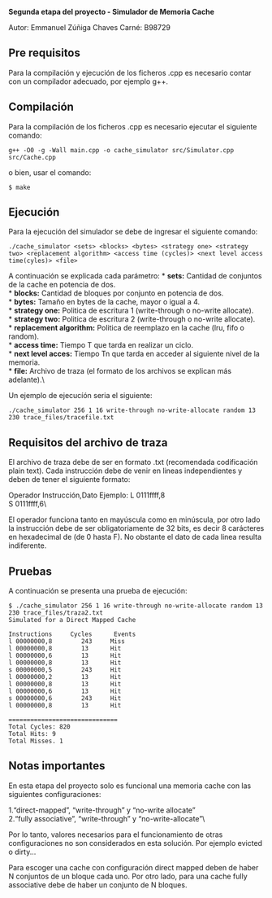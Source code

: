 **Segunda etapa del proyecto - Simulador de Memoria Cache**

Autor: Emmanuel Zúñiga Chaves
Carné: B98729

## Pre requisitos

Para la compilación y ejecución de los ficheros .cpp es necesario contar con un compilador adecuado, por ejemplo g++.

## Compilación

Para la compilación de los ficheros .cpp es necesario ejecutar el siguiente comando:

```
g++ -O0 -g -Wall main.cpp -o cache_simulator src/Simulator.cpp src/Cache.cpp
```

o bien, usar el comando:
```
$ make
```

## Ejecución

Para la ejecución del simulador se debe de ingresar el siguiente comando:

```
./cache_simulator <sets> <blocks> <bytes> <strategy one> <strategy two> <replacement algorithm> <access time (cycles)> <next level access time(cyles)> <file>
```
A continuación se explicada cada parámetro:
	* **sets:** Cantidad de conjuntos de la cache en potencia de dos.\
	* **blocks:** Cantidad de bloques por conjunto en potencia de dos.\
	* **bytes:** Tamaño en bytes de la cache, mayor o igual a 4.\
	* **strategy one:** Politica de escritura 1 (write-through o no-write allocate).\
	* **strategy two:** Politica de escritura 2 (write-through o no-write allocate).\
	* **replacement algorithm:** Politica de reemplazo en la cache (lru, fifo o random).\
	* **access time:** Tiempo T que tarda en realizar un ciclo.\
	* **next level acces:** Tiempo Tn que tarda en acceder al siguiente nivel de la memoria.\
	* **file:** Archivo de traza (el formato de los archivos se explican más adelante).\

Un ejemplo de ejecucíón seria el siguiente:

```
./cache_simulator 256 1 16 write-through no-write-allocate random 13 230 trace_files/tracefile.txt
```
## Requisitos del archivo de traza

El archivo de traza debe de ser en formato .txt (recomendada codificación plain text). Cada instrucción debe de venir en lineas independientes y deben de tener el siguiente formato:

Operador Instrucción,Dato
Ejemplo:
L 0111ffff,8\
S 0111ffff,6\

El operador funciona tanto en mayúscula como en minúscula, por otro lado la instrucción debe de ser obligatoriamente de 32 bits, es decir 8 carácteres en hexadecimal de (de 0 hasta F). No obstante el dato de cada linea resulta indiferente.

## Pruebas

A continuación se presenta una prueba de ejecución:
```
$ ./cache_simulator 256 1 16 write-through no-write-allocate random 13 230 trace_files/traza2.txt
Simulated for a Direct Mapped Cache

Instructions 	 Cycles 	 Events
l 00000000,8		243		Miss
l 00000000,8		13		Hit
l 00000000,6		13		Hit
l 00000000,8		13		Hit
s 00000000,5		243		Hit
l 00000000,2		13		Hit
l 00000000,8		13		Hit
l 00000000,6		13		Hit
s 00000000,6		243		Hit
l 00000000,8		13		Hit

==============================
Total Cycles: 820
Total Hits: 9
Total Misses. 1
```
## Notas importantes

En esta etapa del proyecto solo es funcional una memoria cache con las siguientes configuraciones:

1.“direct-mapped”, “write-through” y “no-write allocate”\
2.“fully associative”, “write-through” y “no-write-allocate”\

Por lo tanto, valores necesarios para el funcionamiento de otras configuraciones no son considerados en esta solución. Por ejemplo evicted o dirty...

Para escoger una cache con configuración direct mapped deben de haber N conjuntos de un bloque cada uno. Por otro lado, para una cache fully associative debe de haber un conjunto de N bloques.